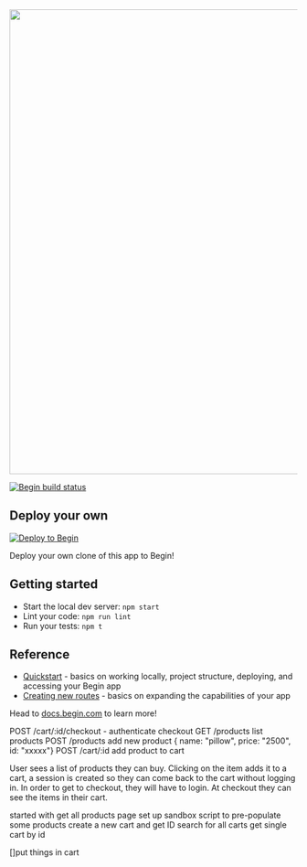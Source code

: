 <img src="https://static.begin.app/node-hello-world/readme-banner.png" width="813">

[![Begin build status](https://buildstatus.begin.app/pizza-0uw/status.svg)](https://begin.com)

## Deploy your own

[![Deploy to Begin](https://static.begin.com/deploy-to-begin.svg)](https://begin.com/apps/create?template=https://github.com/begin-examples/node-hello-world)

Deploy your own clone of this app to Begin!

## Getting started

- Start the local dev server: `npm start`
- Lint your code: `npm run lint`
- Run your tests: `npm t`

## Reference

- [Quickstart](https://docs.begin.com/en/guides/quickstart/) - basics on working locally, project structure, deploying, and accessing your Begin app
- [Creating new routes](https://docs.begin.com/en/functions/creating-new-functions) - basics on expanding the capabilities of your app

Head to [docs.begin.com](https://docs.begin.com/) to learn more!

POST /cart/:id/checkout - authenticate checkout
GET /products list products
POST /products add new product { name: "pillow", price: "2500", id: "xxxxx"}
POST /cart/:id add product to cart


User sees a list of products they can buy. Clicking on the item adds it to a cart, a session is created so they can come back to the cart without logging in. In order to get to checkout, they will have to login. At checkout they can see the items in their cart.


started with get all products page
set up sandbox script to pre-populate some products
create a new cart and get ID
search for all carts
get single cart by id

[]put things in cart 
